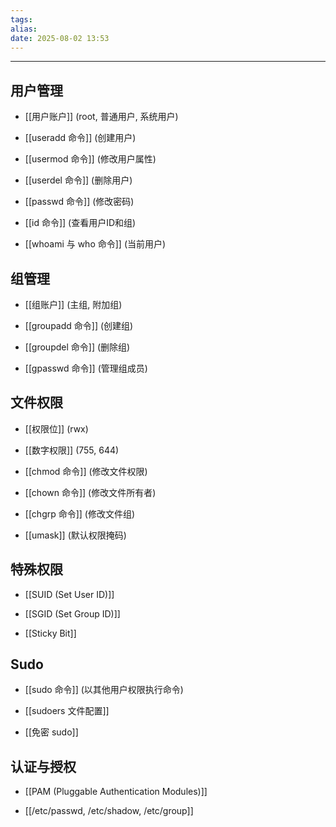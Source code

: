 ```yaml
---
tags: 
alias: 
date: 2025-08-02 13:53
---
```


---

## 用户管理

- [[用户账户]] (root, 普通用户, 系统用户)

- [[useradd 命令]] (创建用户)

- [[usermod 命令]] (修改用户属性)

- [[userdel 命令]] (删除用户)

- [[passwd 命令]] (修改密码)

- [[id 命令]] (查看用户ID和组)

- [[whoami 与 who 命令]] (当前用户)



## 组管理

- [[组账户]] (主组, 附加组)

- [[groupadd 命令]] (创建组)

- [[groupdel 命令]] (删除组)

- [[gpasswd 命令]] (管理组成员)



## 文件权限

- [[权限位]] (rwx)

- [[数字权限]] (755, 644)

- [[chmod 命令]] (修改文件权限)

- [[chown 命令]] (修改文件所有者)

- [[chgrp 命令]] (修改文件组)

- [[umask]] (默认权限掩码)



## 特殊权限

- [[SUID (Set User ID)]]

- [[SGID (Set Group ID)]]

- [[Sticky Bit]]



## Sudo

- [[sudo 命令]] (以其他用户权限执行命令)

- [[sudoers 文件配置]]

- [[免密 sudo]]



## 认证与授权

- [[PAM (Pluggable Authentication Modules)]]

- [[/etc/passwd, /etc/shadow, /etc/group]]
